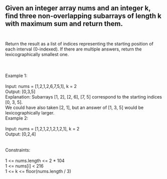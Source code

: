 ## Given an integer array nums and an integer k, find three non-overlapping subarrays of length k with maximum sum and return them. <br> <br> 
Return the result as a list of indices representing the starting position of each interval (0-indexed). If there are multiple answers, return the lexicographically smallest one. <br> <br> <br> <br> 
Example 1: <br> <br> 
Input: nums = [1,2,1,2,6,7,5,1], k = 2 <br> 
Output: [0,3,5] <br> 
Explanation: Subarrays [1, 2], [2, 6], [7, 5] correspond to the starting indices [0, 3, 5]. <br> 
We could have also taken [2, 1], but an answer of [1, 3, 5] would be lexicographically larger. <br> 
Example 2: <br> <br> 
Input: nums = [1,2,1,2,1,2,1,2,1], k = 2 <br> 
Output: [0,2,4] <br> <br> <br> 
Constraints: <br> <br> 
1 <= nums.length <= 2 * 104 <br> 
1 <= nums[i] < 216 <br> 
1 <= k <= floor(nums.length / 3) <br> 

